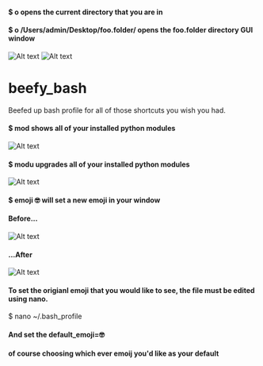 #### $ o  opens the current directory that you are in 
#### $ o /Users/admin/Desktop/foo.folder/ opens the foo.folder directory GUI window 
![Alt text](/../screenshots/o_command.png?raw=true "ocommand")
![Alt text](/../screenshots/open_folder.png?raw=true "openFolder")
# beefy_bash
Beefed up bash profile for all of those shortcuts you wish you had. 
#### $ mod  shows all of your installed python modules 
![Alt text](/../screenshots/mod_command.png?raw=true "mod")
#### $ modu  upgrades all of your installed python modules
![Alt text](/../screenshots/modu_command.png?raw=true "modu")
#### $ emoji 🤓 will set a new emoji in your window
#### Before...
![Alt text](/../screenshots/Terminal_Before.png?raw=true "emojiB4")
#### ...After
![Alt text](/../screenshots/Terminal_After.png?raw=true "emojif")
#### To set the origianl emoji that you would like to see, the file must be edited using nano. 
$ nano ~/.bash_profile
#### And set the default_emoji=🤓
#### of course choosing which ever emoij you'd like as your default

